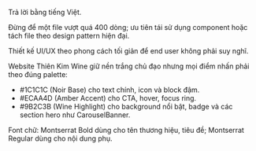Trả lời bằng tiếng Việt.

Đừng để một file vượt quá 400 dòng; ưu tiên tái sử dụng component hoặc tách file theo design pattern hiện đại.

Thiết kế UI/UX theo phong cách tối giản để end user không phải suy nghĩ.

Website Thiên Kim Wine giữ nền trắng chủ đạo nhưng mọi điểm nhấn phải theo đúng palette:
- #1C1C1C (Noir Base) cho text chính, icon và block đậm.
- #ECAA4D (Amber Accent) cho CTA, hover, focus ring.
- #9B2C3B (Wine Highlight) cho background nổi bật, badge và các section hero như CarouselBanner.

Font chữ: Montserrat Bold dùng cho tên thương hiệu, tiêu đề; Montserrat Regular dùng cho nội dung phụ.
